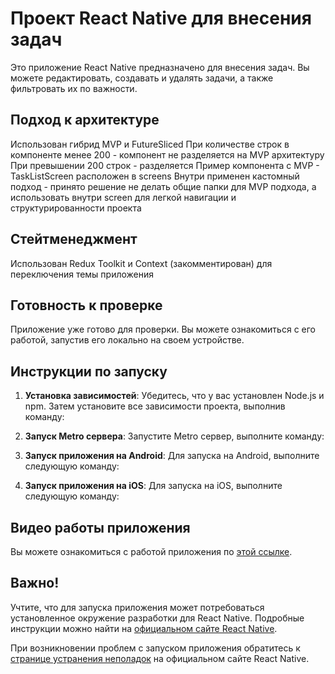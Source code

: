 # Проект React Native для внесения задач

Это приложение React Native предназначено для внесения задач. Вы можете редактировать, создавать и удалять задачи, а также фильтровать их по важности.

## Подход к архитектуре

Использован гибрид MVP и FutureSliced
При количестве строк в компоненте менее 200 - компонент не разделяется на MVP архитектуру
При превышении 200 строк - разделяется
Пример компонента с MVP - TaskListScreen расположен в screens
Внутри применен кастомный подход - принято решение не делать общие папки для MVP подхода, а использовать внутри screen для легкой навигации и структурированности проекта

## Стейтменеджмент
Использован Redux Toolkit и Context (закомментирован) для переключения темы приложения

## Готовность к проверке

Приложение уже готово для проверки. Вы можете ознакомиться с его работой, запустив его локально на своем устройстве.

## Инструкции по запуску

1. **Установка зависимостей**: Убедитесь, что у вас установлен Node.js и npm. Затем установите все зависимости проекта, выполнив команду:

2. **Запуск Metro сервера**: Запустите Metro сервер, выполните команду:

3. **Запуск приложения на Android**: Для запуска на Android, выполните следующую команду:

4. **Запуск приложения на iOS**: Для запуска на iOS, выполните следующую команду:

## Видео работы приложения

Вы можете ознакомиться с работой приложения по [этой ссылке](https://disk.yandex.ru/d/odg-Ph0LlIYukg).

## Важно!

Учтите, что для запуска приложения может потребоваться установленное окружение разработки для React Native. Подробные инструкции можно найти на [официальном сайте React Native](https://reactnative.dev/docs/environment-setup).

При возникновении проблем с запуском приложения обратитесь к [странице устранения неполадок](https://reactnative.dev/docs/troubleshooting) на официальном сайте React Native.
